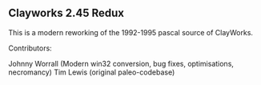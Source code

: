 Clayworks 2.45 Redux
--------------------

This is a modern reworking of the 1992-1995 pascal source of ClayWorks.


Contributors:	

Johnny Worrall (Modern win32 conversion, bug fixes, optimisations, necromancy)
Tim Lewis (original paleo-codebase)


